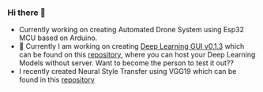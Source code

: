 ### Hi there 👋

<!--
**prashant9316/prashant9316** is a ✨ _special_ ✨ repository because its `README.md` (this file) appears on your GitHub profile.
- 🔭 I’m currently working on ...
- 🌱 I’m currently learning ...
- 👯 I’m looking to collaborate on ...
- 🤔 I’m looking for help with ...
- 💬 Ask me about ...
- 📫 How to reach me: ...
- 😄 Pronouns: ...
- ⚡ Fun fact: ...
-->
- Currently working on creating Automated Drone System using Esp32 MCU based on Arduino.  
- 🔭 Currently I am working on creating [Deep Learning GUI v0.1.3](https://prashant9316.github.io/Deep-Learning-GUI-beta/) which can be found on this [repository](https://github.com/prashant9316/Deep-Learning-GUI-beta), where you can host your Deep Learning Models without server. Want to become the person to test it out??
- I recently created Neural Style Transfer using VGG19 which can be found in this [repository](https://github.com/prashant9316/Neural-Style-Transfer)

